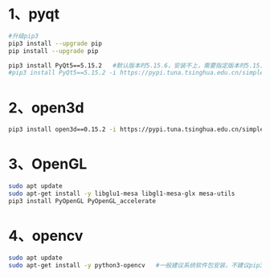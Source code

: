 # 1、pyqt

```bash
#升级pip3
pip3 install --upgrade pip
pip install --upgrade pip

pip3 install PyQt5==5.15.2   #默认版本时5.15.6，安装不上，需要指定版本时5.15.2
#pip3 install PyQt5==5.15.2 -i https://pypi.tuna.tsinghua.edu.cn/simple/   ##镜像
```


# 2、open3d
```bash
pip3 install open3d==0.15.2 -i https://pypi.tuna.tsinghua.edu.cn/simple/
```
# 3、OpenGL
```bash
sudo apt update
sudo apt-get install -y libglu1-mesa libgl1-mesa-glx mesa-utils
pip3 install PyOpenGL PyOpenGL_accelerate
```
# 4、opencv
```bash
sudo apt update
sudo apt-get install -y python3-opencv   #一般建议系统软件包安装，不建议pip3 install opencv-python
```